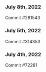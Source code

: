 ### July 8th, 2022

Commit #281543

### July 5th, 2022

Commit #314353


### July 4th, 2022

Commit #72281
